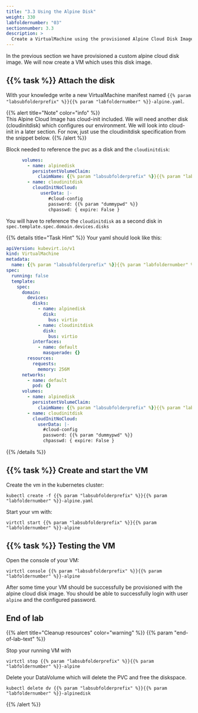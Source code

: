 ```yaml
---
title: "3.3 Using the Alpine Disk"
weight: 330
labfoldernumber: "03"
sectionnumber: 3.3
description: >
  Create a VirtualMachine using the provisioned Alpine Cloud Disk Image.
---
```


In the previous section we have provisioned a custom alpine cloud disk image. We will now create a VM which uses this
disk image.


## {{% task %}} Attach the disk

With your knowledge write a new VirtualMachine manifest named `{{% param "labsubfolderprefix" %}}{{% param "labfoldernumber" %}}-alpine.yaml`.

{{% alert title="Note" color="info" %}}  
This Alpine Cloud Image has cloud-init included. We will need another disk (cloudinitdisk) which configures our environment.
We will look into cloud-init in a later section. For now, just use the cloudinitdisk specification from the snippet below.
{{% /alert %}}

Block needed to reference the pvc as a disk and the `cloudinitdisk`:
```yaml
      volumes:
        - name: alpinedisk
          persistentVolumeClaim:
            claimName: {{% param "labsubfolderprefix" %}}{{% param "labfoldernumber" %}}-alpinedisk
        - name: cloudinitdisk
          cloudInitNoCloud:
             userData: |-
                #cloud-config
                password: {{% param "dummypwd" %}}
                chpasswd: { expire: False }
```

You will have to reference the `cloudinitdisk` as a second disk in `spec.template.spec.domain.devices.disks`

{{% details title="Task Hint" %}}
Your yaml should look like this:
```yaml
apiVersion: kubevirt.io/v1
kind: VirtualMachine
metadata:
  name: {{% param "labsubfolderprefix" %}}{{% param "labfoldernumber" %}}-alpine
spec:
  running: false
  template:
    spec:
      domain:
        devices:
          disks:
            - name: alpinedisk
              disk:
                bus: virtio
            - name: cloudinitdisk
              disk:
                bus: virtio
          interfaces:
            - name: default
              masquerade: {}
        resources:
          requests:
            memory: 256M
      networks:
        - name: default
          pod: {}
      volumes:
        - name: alpinedisk
          persistentVolumeClaim:
            claimName: {{% param "labsubfolderprefix" %}}{{% param "labfoldernumber" %}}-alpinedisk
        - name: cloudinitdisk
          cloudInitNoCloud:
            userData: |-
              #cloud-config
              password: {{% param "dummypwd" %}}
              chpasswd: { expire: False }
```
{{% /details %}}


## {{% task %}} Create and start the VM

Create the vm in the kubernetes cluster:
```shell
kubectl create -f {{% param "labsubfolderprefix" %}}{{% param "labfoldernumber" %}}-alpine.yaml
```

Start your vm with:
```shell
virtctl start {{% param "labsubfolderprefix" %}}{{% param "labfoldernumber" %}}-alpine
```


## {{% task %}} Testing the VM

Open the console of your VM:
```shell
virtctl console {{% param "labsubfolderprefix" %}}{{% param "labfoldernumber" %}}-alpine
```

After some time your VM should be successfully be provisioned with the alpine cloud disk image.
You should be able to successfully login with user `alpine` and the configured password.


## End of lab

{{% alert title="Cleanup resources" color="warning" %}}  {{% param "end-of-lab-text" %}}

Stop your running VM with
```shell
virtctl stop {{% param "labsubfolderprefix" %}}{{% param "labfoldernumber" %}}-alpine
```

Delete your DataVolume which will delete the PVC and free the diskspace.
```shell
kubectl delete dv {{% param "labsubfolderprefix" %}}{{% param "labfoldernumber" %}}-alpinedisk
```
{{% /alert %}}
